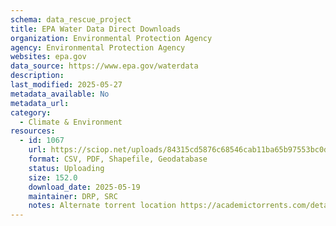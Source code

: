 ```yaml
---
schema: data_rescue_project 
title: EPA Water Data Direct Downloads
organization: Environmental Protection Agency
agency: Environmental Protection Agency
websites: epa.gov
data_source: https://www.epa.gov/waterdata
description: 
last_modified: 2025-05-27
metadata_available: No
metadata_url: 
category:
  - Climate & Environment 
resources:
  - id: 1067
    url: https://sciop.net/uploads/84315cd5876c68546cab11ba65b97553bc0d4543
    format: CSV, PDF, Shapefile, Geodatabase
    status: Uploading
    size: 152.0
    download_date: 2025-05-19
    maintainer: DRP, SRC
    notes: Alternate torrent location https://academictorrents.com/details/84315cd5876c68546cab11ba65b97553bc0d4543
---
```

